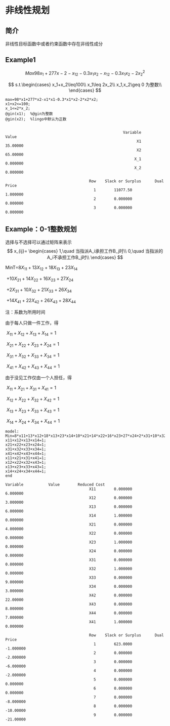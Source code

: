 # 非线性规划

## 简介

非线性目标函数中或者约束函数中存在非线性成分

## Example1

$$
Max  98x_1+277x-2-x_12-0.3x_1x_2-x_12-0.3x_1x_2-2x_2^2
$$

$$
s.t.\begin{cases}  
x_1+x_2\leq100\\
x_1\leq 2x_2\\
x_1,x_2\geq 0  为整数\\
\end{cases}
$$

```lingo 
max=98*x1+277*x2-x1*x1-0.3*x1*x2-2*x2*x2;
x1+x2<=100;
x_1<=2*x_2;
@gin(x1);  %@gin为整数
@gin(x2);  %lingo中默认为正数
```

```lingo

                                                    Variable           Value
                                                          X1        35.00000
                                                          X2        65.00000
                                                         X_1        0.000000
                                                         X_2        0.000000

                                     Row    Slack or Surplus      Dual Price
                                       1        11077.50            1.000000
                                       2        0.000000            0.000000
                                       3        0.000000            0.000000

```

## Example：0-1整数规划

选择与不选择可以通过矩阵来表示
$$
x_{ij}=
\begin{cases} 
1,\quad 当指派A_i承担工作B_j时\\
0,\quad 当指派的A_i不承担工作B_j时\\
\end{cases}
$$


MinT=$8X_{11}+13X_{12}+18X_{13}+23X_{14}$

​          $+10X_{21}+14X_{22}+16X_{23}+27X_{24}$

​          $+2X_{31}+10X_{32}+21X_{33}+26X_{34}$

​          $+14X_{41}+22X_{42}+26X_{43}+28X_{44}$

注：系数为所用时间

由于每人只做一件工作，得

​          $X_{11}+X_{12}+X_{13}+X_{14}=1$

​          $X_{21}+X_{22}+X_{23}+X_{24}=1$

​          $X_{31}+X_{32}+X_{33}+X_{34}=1$

​          $X_{41}+X_{42}+X_{43}+X_{44}=1$

由于没见工作仅由一个人担任，得

​          $X_{11}+X_{21}+X_{31}+X_{41}=1$

​          $X_{12}+X_{22}+X_{32}+X_{42}=1$

​          $X_{13}+X_{23}+X_{33}+X_{43}=1$

​          $X_{14}+X_{24}+X_{34}+X_{44}=1$

```lingo
model:
Min=8*x11+13*x12+18*x13+23*x14+10*x21+14*x22+16*x23+27*x24+2*x31+10*x32+21*x33+26*x34+14*41+22*x42+26*x43+28*x44;
x11+x12+x13+x14=1;
x21+x22+x23+x24=1;
x31+x32+x33+x34=1;
x41+x42+x43+x44=1;
x11+x21+x31+x41=1;
x12+x22+x32+x43=1;
x13+x23+x33+x43=1;
x14+x24+x34+x44=1;
end

```

```lingo
Variable           Value        Reduced Cost
                                     X11        0.000000            6.000000
                                     X12        0.000000            3.000000
                                     X13        0.000000            6.000000
                                     X14        1.000000            0.000000
                                     X21        0.000000            4.000000
                                     X22        0.000000            0.000000
                                     X23        1.000000            0.000000
                                     X24        0.000000            0.000000
                                     X31        0.000000            0.000000
                                     X32        1.000000            0.000000
                                     X33        0.000000            9.000000
                                     X34        0.000000            3.000000
                                     X42        0.000000            22.00000
                                     X43        0.000000            8.000000
                                     X44        0.000000            7.000000
                                     X41        1.000000            0.000000

                                     Row    Slack or Surplus      Dual Price
                                       1        623.0000           -1.000000
                                       2        0.000000           -2.000000
                                       3        0.000000           -6.000000
                                       4        0.000000           -2.000000
                                       5        0.000000            0.000000
                                       6        0.000000            0.000000
                                       7        0.000000           -8.000000
                                       8        0.000000           -10.00000
                                       9        0.000000           -21.00000


```










































